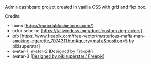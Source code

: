 Admin dashboard project created in vanilla CSS with grid and flex box.

Credits:
- icons [https://materialdesignicons.com/]
- color scheme [https://tailwindcss.com/docs/customizing-colors]
- pfp [https://www.freepik.com/free-vector/mysterious-mafia-man-smoking-cigarette_7074311.htm#query=mafia&position=5 by pikisuperstar]
- avatar-1, avatar-2 [<a href="http://www.freepik.com">Designed by Freepik</a>]
- avatar-3 [<a href="http://www.freepik.com">Designed by pikisuperstar / Freepik</a>]